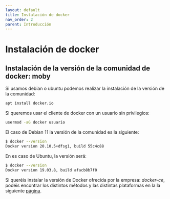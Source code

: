 ```yaml
---
layout: default
title: Instalación de docker
nav_order: 2
parent: Introducción
---
```

# Instalación de docker

## Instalación de la versión de la comunidad de docker: moby

Si usamos debian o ubuntu podemos realizar la instalación de la versión de la comunidad:

```bash
apt install docker.io
```

Si queremos usar el cliente de docker con un usuario sin privilegios:

```bash
usermod -aG docker usuario
```

El caso de Debian 11 la versión de la comunidad es la siguiente:

```bash
$ docker --version
Docker version 20.10.5+dfsg1, build 55c4c88
```

En es caso de Ubuntu, la versión será:

```bash
$ docker --version
Docker version 19.03.8, build afacb8b7f0
```

Si queréis instalar la versión de Docker ofrecida por la empresa: *docker-ce*, podéis encontrar los distintos métodos y las distintas plataformas en la  la siguiente [página](https://docs.docker.com/get-docker/).
